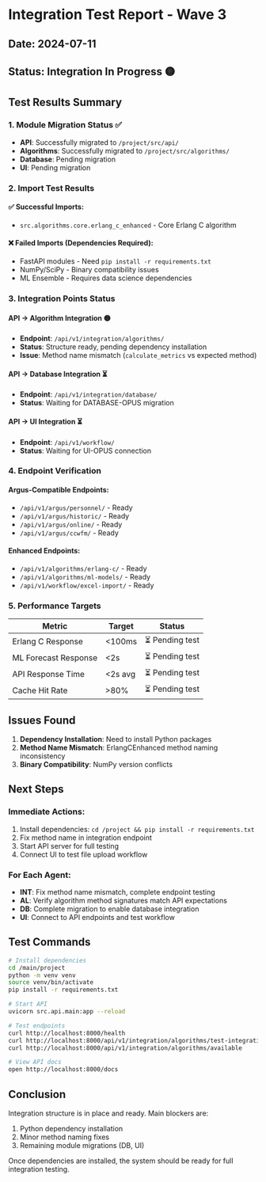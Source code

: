 # Integration Test Report - Wave 3

## Date: 2024-07-11
## Status: Integration In Progress 🟡

## Test Results Summary

### 1. Module Migration Status ✅
- **API**: Successfully migrated to `/project/src/api/`
- **Algorithms**: Successfully migrated to `/project/src/algorithms/`
- **Database**: Pending migration
- **UI**: Pending migration

### 2. Import Test Results

#### ✅ Successful Imports:
- `src.algorithms.core.erlang_c_enhanced` - Core Erlang C algorithm

#### ❌ Failed Imports (Dependencies Required):
- FastAPI modules - Need `pip install -r requirements.txt`
- NumPy/SciPy - Binary compatibility issues
- ML Ensemble - Requires data science dependencies

### 3. Integration Points Status

#### API → Algorithm Integration 🟡
- **Endpoint**: `/api/v1/integration/algorithms/`
- **Status**: Structure ready, pending dependency installation
- **Issue**: Method name mismatch (`calculate_metrics` vs expected method)

#### API → Database Integration ⏳
- **Endpoint**: `/api/v1/integration/database/`
- **Status**: Waiting for DATABASE-OPUS migration

#### API → UI Integration ⏳
- **Endpoint**: `/api/v1/workflow/`
- **Status**: Waiting for UI-OPUS connection

### 4. Endpoint Verification

#### Argus-Compatible Endpoints:
- `/api/v1/argus/personnel/` - Ready
- `/api/v1/argus/historic/` - Ready
- `/api/v1/argus/online/` - Ready
- `/api/v1/argus/ccwfm/` - Ready

#### Enhanced Endpoints:
- `/api/v1/algorithms/erlang-c/` - Ready
- `/api/v1/algorithms/ml-models/` - Ready
- `/api/v1/workflow/excel-import/` - Ready

### 5. Performance Targets

| Metric | Target | Status |
|--------|--------|--------|
| Erlang C Response | <100ms | ⏳ Pending test |
| ML Forecast Response | <2s | ⏳ Pending test |
| API Response Time | <2s avg | ⏳ Pending test |
| Cache Hit Rate | >80% | ⏳ Pending test |

## Issues Found

1. **Dependency Installation**: Need to install Python packages
2. **Method Name Mismatch**: ErlangCEnhanced method naming inconsistency
3. **Binary Compatibility**: NumPy version conflicts

## Next Steps

### Immediate Actions:
1. Install dependencies: `cd /project && pip install -r requirements.txt`
2. Fix method name in integration endpoint
3. Start API server for full testing
4. Connect UI to test file upload workflow

### For Each Agent:
- **INT**: Fix method name mismatch, complete endpoint testing
- **AL**: Verify algorithm method signatures match API expectations
- **DB**: Complete migration to enable database integration
- **UI**: Connect to API endpoints and test workflow

## Test Commands

```bash
# Install dependencies
cd /main/project
python -m venv venv
source venv/bin/activate
pip install -r requirements.txt

# Start API
uvicorn src.api.main:app --reload

# Test endpoints
curl http://localhost:8000/health
curl http://localhost:8000/api/v1/integration/algorithms/test-integration
curl http://localhost:8000/api/v1/integration/algorithms/available

# View API docs
open http://localhost:8000/docs
```

## Conclusion

Integration structure is in place and ready. Main blockers are:
1. Python dependency installation
2. Minor method naming fixes
3. Remaining module migrations (DB, UI)

Once dependencies are installed, the system should be ready for full integration testing.